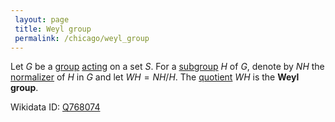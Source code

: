 ```yaml
---
 layout: page
 title: Weyl group
 permalink: /chicago/weyl_group
---
```

Let $G$ be a [group](https://defsmath.github.io/DefsMath/group) [acting](https://defsmath.github.io/DefsMath/group_action) on a set $S$. For a [subgroup](https://defsmath.github.io/DefsMath/subgroup) $H$ of $G$, denote by $NH$ the [normalizer](https://defsmath.github.io/DefsMath/normalizer_of_a_group) of $H$ in $G$ and let $WH = NH/H$. The [quotient](https://defsmath.github.io/DefsMath/quotient_by_normal_subgroup) $WH$ is the  **Weyl group**.

Wikidata ID: [Q768074](https://www.wikidata.org/wiki/Q768074)